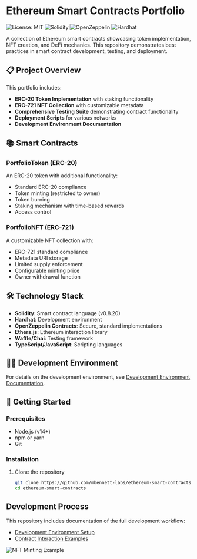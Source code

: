 # Ethereum Smart Contracts Portfolio

![License: MIT](https://img.shields.io/badge/License-MIT-blue.svg)
![Solidity](https://img.shields.io/badge/Solidity-0.8.20-blue)
![OpenZeppelin](https://img.shields.io/badge/OpenZeppelin-4.9.0-blue)
![Hardhat](https://img.shields.io/badge/Hardhat-2.19.0-yellow)

A collection of Ethereum smart contracts showcasing token implementation, NFT creation, and DeFi mechanics. This repository demonstrates best practices in smart contract development, testing, and deployment.

## 📋 Project Overview

This portfolio includes:

- **ERC-20 Token Implementation** with staking functionality
- **ERC-721 NFT Collection** with customizable metadata
- **Comprehensive Testing Suite** demonstrating contract functionality
- **Deployment Scripts** for various networks
- **Development Environment Documentation**

## 📚 Smart Contracts

### PortfolioToken (ERC-20)

An ERC-20 token with additional functionality:

- Standard ERC-20 compliance
- Token minting (restricted to owner)
- Token burning
- Staking mechanism with time-based rewards
- Access control

### PortfolioNFT (ERC-721)

A customizable NFT collection with:

- ERC-721 standard compliance
- Metadata URI storage
- Limited supply enforcement
- Configurable minting price
- Owner withdrawal function

## 🛠️ Technology Stack

- **Solidity**: Smart contract language (v0.8.20)
- **Hardhat**: Development environment
- **OpenZeppelin Contracts**: Secure, standard implementations
- **Ethers.js**: Ethereum interaction library
- **Waffle/Chai**: Testing framework
- **TypeScript/JavaScript**: Scripting languages

## 👨‍💻 Development Environment

For details on the development environment, see [Development Environment Documentation](docs/development-environment.md).

## 🚀 Getting Started

### Prerequisites

- Node.js (v14+)
- npm or yarn
- Git

### Installation

1. Clone the repository
   ```bash
   git clone https://github.com/mbennett-labs/ethereum-smart-contracts.git
   cd ethereum-smart-contracts
## Development Process

This repository includes documentation of the full development workflow:

- [Development Environment Setup](docs/development-environment.md)
- [Contract Interaction Examples](docs/contract-interaction.md)

![NFT Minting Example](docs/images/remix-nft-minting.svg)

